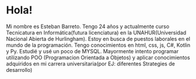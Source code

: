 # Hola!
Mi nombre es Esteban Barreto. Tengo 24 años y actualmente curso Tecnicatura en Informática(futura licenciatura) en la UNAHUR(Universidad Nacional Abierta de Hurlingham). 
 Estoy en busca de puestos laborales en el mundo de la programación. Tengo conocimientos en html, css, js, C#, Kotlin y Py. Estudié y usé un poco de MYSQL.
Mayormente intento programar utilizando POO (Programacion Orientada a Objetos) y aplicar conocimientos adquiridos en mi carrera universitaria(por EJ: diferentes Strategies de 
desarrollo)
